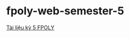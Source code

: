 # fpoly-web-semester-5

[Tài liệu kỳ 5 FPOLY](https://drive.google.com/drive/folders/10RWvCDDaYs6NLeLWt4q3OwA8kvX41w5y?usp=sharing)

